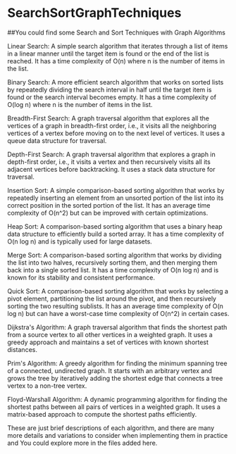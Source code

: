 # SearchSortGraphTechniques

##You could find some Search and Sort Techniques with Graph Algorithms

Linear Search: A simple search algorithm that iterates through a list of items in a linear manner until the target item is found or the end of the list is reached. It has a time complexity of O(n) where n is the number of items in the list.

Binary Search: A more efficient search algorithm that works on sorted lists by repeatedly dividing the search interval in half until the target item is found or the search interval becomes empty. It has a time complexity of O(log n) where n is the number of items in the list.

Breadth-First Search: A graph traversal algorithm that explores all the vertices of a graph in breadth-first order, i.e., it visits all the neighboring vertices of a vertex before moving on to the next level of vertices. It uses a queue data structure for traversal.

Depth-First Search: A graph traversal algorithm that explores a graph in depth-first order, i.e., it visits a vertex and then recursively visits all its adjacent vertices before backtracking. It uses a stack data structure for traversal.

Insertion Sort: A simple comparison-based sorting algorithm that works by repeatedly inserting an element from an unsorted portion of the list into its correct position in the sorted portion of the list. It has an average time complexity of O(n^2) but can be improved with certain optimizations.

Heap Sort: A comparison-based sorting algorithm that uses a binary heap data structure to efficiently build a sorted array. It has a time complexity of O(n log n) and is typically used for large datasets.

Merge Sort: A comparison-based sorting algorithm that works by dividing the list into two halves, recursively sorting them, and then merging them back into a single sorted list. It has a time complexity of O(n log n) and is known for its stability and consistent performance.

Quick Sort: A comparison-based sorting algorithm that works by selecting a pivot element, partitioning the list around the pivot, and then recursively sorting the two resulting sublists. It has an average time complexity of O(n log n) but can have a worst-case time complexity of O(n^2) in certain cases.

Dijkstra's Algorithm: A graph traversal algorithm that finds the shortest path from a source vertex to all other vertices in a weighted graph. It uses a greedy approach and maintains a set of vertices with known shortest distances.

Prim's Algorithm: A greedy algorithm for finding the minimum spanning tree of a connected, undirected graph. It starts with an arbitrary vertex and grows the tree by iteratively adding the shortest edge that connects a tree vertex to a non-tree vertex.

Floyd-Warshall Algorithm: A dynamic programming algorithm for finding the shortest paths between all pairs of vertices in a weighted graph. It uses a matrix-based approach to compute the shortest paths efficiently.

These are just brief descriptions of each algorithm, and there are many more details and variations to consider when implementing them in practice and You could explore more in the files added here.




